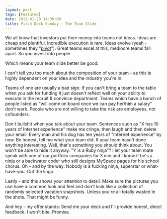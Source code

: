 ```yaml
---
layout: post
tags: [Featured]
date: 2013-01-20 14:39:00
title: Pitch Deck Sunday - The Team Slide
---
```

We all know that investors put their money into teams not ideas. Ideas are cheap and plentiful. Incredible execution is rare. Ideas evolve (yeah - sometimes they "[pivot](http://theheretic.me/2012/11/22/pivot-my-ass/)"). Great teams excel at this, mediocre teams fall apart. So you invest into people.

Which means your team slide better be good.

I can't tell you too much about the composition of your team - as this is highly dependent on your idea and the industry you're in.

Teams of one are usually a bad sign. If you can't bring a team to the table when you ask for funding it just doesn't reflect well on your ability to execute in the recruit & convince department. Teams which have a bunch of people listed as "will come on board once we can pay her/him a salary" don't work. People who are not willing to take the risk are employees, not cofounders.

Don't bullshit when you talk about your team. Sentences such as "X has 10 years of Internet experience" make me cringe, then laugh and then delete your email. Every man and his dog has ten years of "Internet experience" by now. Be honest, tell me what your team did. If your team hasn't done anything interesting. Well, that's something you should think about. You won't be able to hide it anyway. "Y is a Ruby ninja"? I let your team mate speak with one of our portfolio companies for 3 min and I know if he's a ninja or a backwater coder who still designs MySpace pages for his school chorus. Oh - and by the way: Nobody is a fucking ninja, superstar or what-have-you. Cut the lingo.

Lastly - and this shows your attention to detail: Make sure the pictures you use have a common look and feel and don't look like a collection of randomly selected vacation snapshots. Unless you're all totally wasted in the shots. That might be funny.

And hey - my offer stands: Send me your deck and I'll provide honest, direct feedback. I won't bite. Promise.